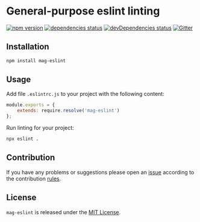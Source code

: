 General-purpose eslint linting
==============================

[![npm version](https://img.shields.io/npm/v/mag-eslint.svg?style=flat-square)](https://www.npmjs.com/package/mag-eslint)
[![dependencies status](https://img.shields.io/david/magsdk/eslint.svg?style=flat-square)](https://david-dm.org/magsdk/eslint)
[![devDependencies status](https://img.shields.io/david/dev/magsdk/eslint.svg?style=flat-square)](https://david-dm.org/magsdk/eslint?type=dev)
[![Gitter](https://img.shields.io/badge/gitter-join%20chat-blue.svg?style=flat-square)](https://gitter.im/DarkPark/magsdk)


## Installation ##

```bash
npm install mag-eslint
```


## Usage ##

Add file `.eslintrc.js` to your project with the following content:

```js
module.exports = {
    extends: require.resolve('mag-eslint')
};
```

Run linting for your project:

```bash
npx eslint .
```


## Contribution ##

If you have any problems or suggestions please open an [issue](https://github.com/magsdk/eslint/issues)
according to the contribution [rules](.github/contributing.md).


## License ##

`mag-eslint` is released under the [MIT License](license.md).
